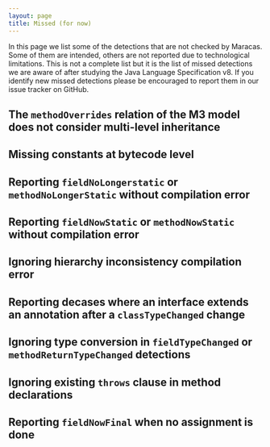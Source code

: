 ```yaml
---
layout: page
title: Missed (for now)
---
```


<p class="message">
	In this page we list some of the detections that are not checked by Maracas. Some of them are intended, others are not reported due to technological limitations. This is not a complete list but it is the list of missed detections we are aware of after studying the Java Language Specification v8. If you identify new missed detections please be encouraged to report them in our issue tracker on GitHub.
</p>

## The `methodOverrides` relation of the M3 model does not consider multi-level inheritance

## Missing constants at bytecode level

## Reporting `fieldNoLongerstatic` or `methodNoLongerStatic` without compilation error

## Reporting `fieldNowStatic` or `methodNowStatic` without compilation error

## Ignoring hierarchy inconsistency compilation error

## Reporting decases where an interface extends an annotation after a `classTypeChanged` change 

## Ignoring type conversion in `fieldTypeChanged` or `methodReturnTypeChanged` detections

## Ignoring existing `throws` clause in method declarations

## Reporting `fieldNowFinal` when no assignment is done